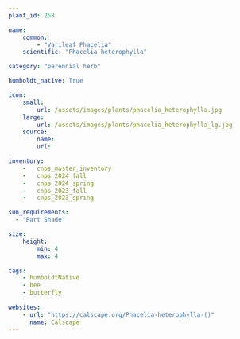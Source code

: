 ```yaml
---
plant_id: 258 

name: 
    common:  
        - "Varileaf Phacelia" 
    scientific: "Phacelia heterophylla"   

category: "perennial herb"

humboldt_native: True

icon: 
    small: 
        url: /assets/images/plants/phacelia_heterophylla.jpg     
    large: 
        url: /assets/images/plants/phacelia_heterophylla_lg.jpg 
    source: 
        name: 
        url: 

inventory: 
    -   cnps_master_inventory
    -   cnps_2024_fall
    -   cnps_2024_spring
    -   cnps_2023_fall
    -   cnps_2023_spring

sun_requirements:
  - "Part Shade"

size:
    height: 
        min: 4
        max: 4 

tags:
    - humboldtNative
    - bee
    - butterfly
 
websites: 
    - url: "https://calscape.org/Phacelia-heterophylla-()"
      name: Calscape
---
```

